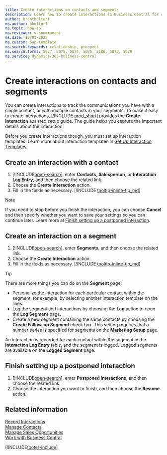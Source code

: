 ```yaml
---
title: Create interactions on contacts and segments
description: Learn how to create interactions in Business Central for communication that you have with your contacts and segments.
author: brentholtorf
ms.author: bholtorf
ms.topic: how-to
ms.reviewer: v-soumramani
ms.date: 10/03/2025
ms.custom: bap-template
ms.search.keywords: relationship, prospect
ms.search.forms: 5077, 5078, 5074, 5076, 5186, 5075, 5079
ms.service: dynamics-365-business-central
---
```


# Create interactions on contacts and segments

You can create interactions to track the communications you have with a single contact, or with multiple contacts in your segments. To make it easy to create interactions, [!INCLUDE [prod_short](includes/prod_short.md)] provides the **Create Interaction** assisted setup guide. The guide helps you capture the important details about the interaction.

Before you create interactions though, you must set up interaction templates. Learn more about interaction templates in [Set Up Interaction Templates](marketing-interactions.md).

## Create an interaction with a contact

1. [!INCLUDE[open-search](includes/open-search.md)], enter **Contacts**, **Salesperson**, or **Interaction Log Entry**, and then choose the related link.
2. Choose the **Create Interaction** action.
3. Fill in the fields as necessary. [!INCLUDE [tooltip-inline-tip_md](includes/tooltip-inline-tip_md.md)]

> [!NOTE]  
> If you need to stop before you finish the interaction, you can choose **Cancel** and then specify whether you want to save your settings so you can continue later. Learn more at [Finish setting up a postponed interaction](#finish-setting-up-a-postponed-interaction).

## Create an interaction on a segment

1. [!INCLUDE[open-search](includes/open-search.md)], enter **Segments**, and then choose the related link.
2. Choose the **Create Interaction** action.
3. Fill in the fields as necessary. [!INCLUDE [tooltip-inline-tip_md](includes/tooltip-inline-tip_md.md)]

> [!TIP]
> There are more things you can do on the **Segment** page:
>
> * Personalize the interaction for each particular contact within the segment, for example, by selecting another interaction template on the lines.  
> * Log the segment and interactions by choosing the **Log** action to open the **Log Segment** page.
> * Create a new segment containing the same contacts by choosing the **Create Follow-up Segment** check box. This setting requires that a number series is specified for segments on the **Marketing Setup** page.

An interaction is recorded for each contact within the segment in the **Interaction Log Entry** table, and the segment is logged. Logged segments are available on the **Logged Segment** page.

## Finish setting up a postponed interaction

1. [!INCLUDE[open-search](includes/open-search.md)], enter **Postponed Interactions**, and then choose the related link.
2. Choose the interaction you want to finish, and then choose the **Resume** action.

## Related information

[Record Interactions](marketing-interactions.md)  
[Manage Contacts](marketing-contacts.md)  
[Manage Sales Opportunities](marketing-manage-sales-opportunities.md)  
[Work with Business Central](ui-work-product.md)  

[!INCLUDE[footer-include](includes/footer-banner.md)]
